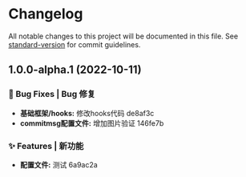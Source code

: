 # Changelog

All notable changes to this project will be documented in this file. See [standard-version](https://github.com/conventional-changelog/standard-version) for commit guidelines.

## 1.0.0-alpha.1 (2022-10-11)

### 🐛 Bug Fixes | Bug 修复

* **基础框架/hooks:** 修改hooks代码 de8af3c
* **commitmsg配置文件:** 增加图片验证 146fe7b

### ✨ Features | 新功能

* **配置文件:** 测试 6a9ac2a
